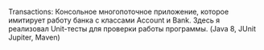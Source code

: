 Transactions:
Консольное многопоточное приложение, которое имитирует работу банка с классами Account и Bank.
Здесь я реализовал Unit-тесты для проверки работы программы.
(Java 8, JUnit Jupiter, Maven)
